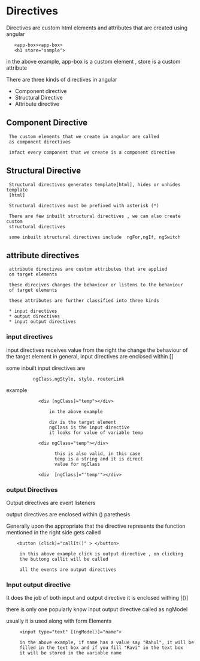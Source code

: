 # Directives

   Directives are custom html elements and attributes that
   are created using angular 
```
   <app-box><app-box>
   <h1 store="sample">
```


in the above example, app-box is a custom element , store is a custom
attribute

There are three kinds of directives in angular

* Component directive
* Structural Directive
* Attribute directive

## Component Directive
   
     The custom elements that we create in angular are called
     as component directives

     infact every component that we create is a component directive

## Structural Directive

     Structural directives generates template[html], hides or unhides template
     [html]

     Structural directives must be prefixed with asterisk (*)

     There are few inbuilt structural directives , we can also create custom
     structural directives

     some inbuilt structural directives include  ngFor,ngIf, ngSwitch

## attribute directives

     attribute directives are custom attributes that are applied
     on target elements

     these direcives changes the behaviour or listens to the behaviour
     of target elements

     these attributes are further classified into three kinds

     * input directives
     * output directives
     * input output directives

   ### input directives

   input directives receives value from the right
   the change the behaviour of the target element
   in general, input directives are enclosed within []

   some inbuilt input directives are

```
          ngClass,ngStyle, style, routerLink

```

example 

```
            <div [ngClass]="temp"></div>

                in the above example    

                div is the target element
                ngClass is the input directive
                it looks for value of variable temp

            <div ngClass="temp"></div>

                  this is also valid, in this case
                  temp is a string and it is direct
                  value for ngClass  

            <div  [ngClass]="'temp'"></div>   

```

         
         
### output Directives

Output directives are event listeners

output directives are enclosed within ()  parethesis

Generally upon the appropriate that the directive represents
the function mentioned in the right side gets called

```
    <button (click)="callIt()" > </button>

     in this above example click is output directive , on clicking
     the buttong callit will be called

     all the events are output directives
```

### Input output directive

   It does the job of both input and output directive
   it is enclosed withing [()]

   there is only one popularly know input output directive
   called as ngModel

   usually it is used along with form Elements

```
     <input type="text" [(ngModel)]="name">

     in the above example, if name has a value say "Rahul", it will be
     filled in the text box and if you fill "Ravi" in the text box
     it will be stored in the variable name

```